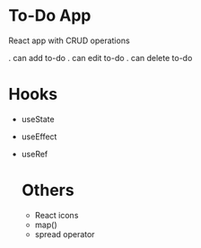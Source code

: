 # To-Do App

React app with CRUD operations

. can add to-do
. can edit to-do
. can delete to-do

# Hooks

* useState
* useEffect
* useRef

  # Others

  * React icons
  * map()
  * spread operator

